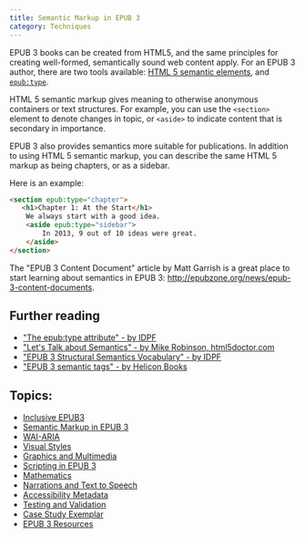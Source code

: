```yaml
---
title: Semantic Markup in EPUB 3
category: Techniques
---
```


EPUB 3 books can be created from HTML5, and the same principles for creating well-formed, semantically sound web content apply. For an EPUB 3 author, there are two tools available: <a href="https://developer.mozilla.org/en/docs/Web/HTML/Element" rel="nofollow" class="link-external">HTML 5 semantic elements</a>, and <a href="http://www.idpf.org/accessibility/guidelines/content/semantics/epub-type.php" rel="nofollow" class="link-external">`epub:type`</a>.

HTML 5 semantic markup gives meaning to otherwise anonymous containers or text structures. For example, you can use the `<section>` element to denote changes in topic, or `<aside>` to indicate content that is secondary in importance.

EPUB 3 also provides semantics more suitable for publications. In addition to using HTML 5 semantic markup, you can describe the same HTML 5 markup as being chapters, or as a sidebar.

Here is an example:

```html
<section epub:type="chapter">
   <h1>Chapter 1: At the Start</h1>
    We always start with a good idea.
    <aside epub:type="sidebar">
        In 2013, 9 out of 10 ideas were great.
    </aside>
</section>
```

The "EPUB 3 Content Document" article by Matt Garrish is a great place to start learning about semantics in EPUB 3:  <a href="http://epubzone.org/news/epub-3-content-documents" rel="nofollow" class="link-external">http://epubzone.org/news/epub-3-content-documents</a>.

## Further reading ##

* <a href="http://www.idpf.org/accessibility/guidelines/content/semantics/epub-type.php" rel="nofollow" class="link-external">"The epub:type attribute" - by IDPF</a>
* <a href="http://html5doctor.com/lets-talk-about-semantics/" rel="nofollow" class="link-external"> "Let's Talk about Semantics" - by Mike Robinson, html5doctor.com</a>
* <a href="http://www.idpf.org/epub/vocab/structure/" rel="nofollow" class="link-external"> "EPUB 3 Structural Semantics Vocabulary" - by IDPF</a>
* <a href="http://www.heliconbooks.com/article/epub3sem" rel="nofollow" class="link-external"> "EPUB 3 semantic tags" - by Helicon Books</a>

## Topics:
* [Inclusive EPUB3](InclusiveEPUB3.html)
* [Semantic Markup in EPUB 3](SemanticMarkupInEPUB3.html)
* [WAI-ARIA](WAI-ARIA.html)
* [Visual Styles](VisualStyles.html)
* [Graphics and Multimedia](GraphicsAndMultimedia.html)
* [Scripting in EPUB 3](ScriptingInEPUB3.html)
* [Mathematics](Mathematics.html)
* [Narrations and Text to Speech](NarrationsAndTextToSpeech.html)
* [Accessibility Metadata](AccessibilityMetadata.html)
* [Testing and Validation](TestingAndValidation.html)
* [Case Study Exemplar](CaseStudyExemplar.html)
* [EPUB 3 Resources](EPUB3Resources.html)
